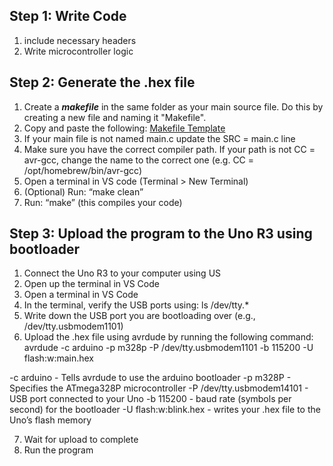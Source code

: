 ## Step 1: Write Code
1. include necessary headers
2. Write microcontroller logic 

## Step 2: Generate the .hex file
1. Create a _**makefile**_ in the same folder as your main source file. Do 
this by creating a new file and naming it "Makefile".
2. Copy and paste the following: [Makefile Template]([https://github.com/gerrick-mundt/baremetal-embedded-systems-C-ATmega328P-Portfolio/blob/main/Makefile](https://github.com/gerrick-mundt/baremetal-embedded-systems-C-ATmega328P-Portfolio/blob/main/Makefile%20Template))
3. If your main file is not named main.c update the SRC = main.c line
4. Make sure you have the correct compiler path. If your path is not CC = avr-gcc, change the name to the correct one (e.g. CC = /opt/homebrew/bin/avr-gcc) 
5. Open a terminal in VS code (Terminal > New Terminal)
6. (Optional) Run: “make clean”
7. Run: “make” (this compiles your code)

## Step 3: Upload the program to the Uno R3 using bootloader
1. Connect the Uno R3 to your computer using US
2. Open up the terminal in VS Code
3. Open a terminal in VS Code
4. In the terminal, verify the USB ports using: ls /dev/tty.*
5. Write down the USB port you are bootloading over (e.g., /dev/tty.usbmodem1101)
6. Upload the .hex file using avrdude by running the following command: avrdude -c arduino -p m328p -P /dev/tty.usbmodem1101 -b 115200 -U flash:w:main.hex

-c arduino - Tells avrdude to use the arduino bootloader
-p m328P - Specifies the ATmega328P microcontroller
-P /dev/tty.usbmodem14101 - USB port connected to your Uno
-b 115200 - baud rate (symbols per second) for the bootloader
-U flash:w:blink.hex - writes your .hex file to the Uno’s flash memory

7. Wait for upload to complete
8. Run the program
